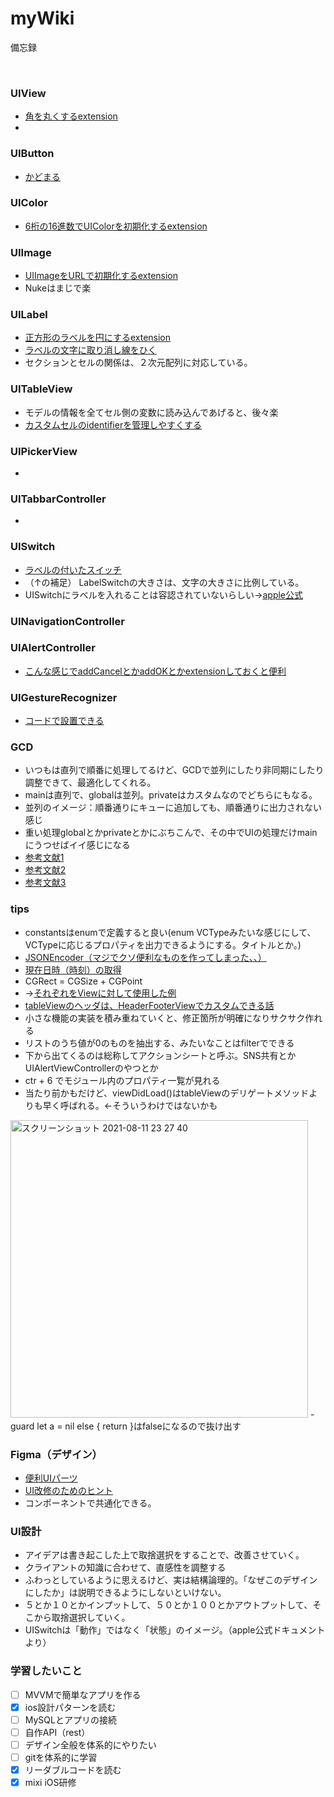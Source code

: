 # myWiki
備忘録

<br>

### UIView
- [角を丸くするextension](https://github.com/miyakooti/myWiki/wiki/%E8%A7%92%E3%82%92%E4%B8%B8%E3%81%8F%E3%81%99%E3%82%8B)
- 
### UIButton
- [かどまる](https://github.com/miyakooti/myWiki/wiki/%E8%A7%92%E4%B8%B8)

### UIColor
- [6桁の16進数でUIColorを初期化するextension](https://github.com/miyakooti/myWiki/wiki/6%E6%A1%81%E3%81%AE16%E9%80%B2%E6%95%B0%E3%81%A7UIColor%E3%82%92%E5%88%9D%E6%9C%9F%E5%8C%96%E3%81%99%E3%82%8B)


### UIImage
- [UIImageをURLで初期化するextension](https://github.com/miyakooti/myWiki/wiki/UIImage%E3%82%92URL%E3%81%8B%E3%82%89%E7%94%9F%E6%88%90)
- Nukeはまじで楽



### UILabel
- [正方形のラベルを円にするextension](https://github.com/miyakooti/myWiki/wiki/%E6%AD%A3%E6%96%B9%E5%BD%A2%E3%81%AE%E3%83%A9%E3%83%99%E3%83%AB%E3%82%92%E5%86%86%E3%81%AB%E3%81%99%E3%82%8B)
- [ラベルの文字に取り消し線をひく](https://github.com/miyakooti/myWiki/wiki/%E6%96%87%E5%AD%97%E3%81%AB%E5%8F%96%E3%82%8A%E6%B6%88%E3%81%97%E7%B7%9A%E3%82%92%E3%81%A4%E3%81%91%E3%82%8B)
- セクションとセルの関係は、２次元配列に対応している。


### UITableView
- モデルの情報を全てセル側の変数に読み込んであげると、後々楽
- [カスタムセルのidentifierを管理しやすくする](https://qiita.com/miyakooti/items/c06d18e3685a8faa68ce)

### UIPickerView
- 

### UITabbarController
- 

### UISwitch
- [ラベルの付いたスイッチ](https://github.com/Cookiezby/LabelSwitch)
- （↑の補足） LabelSwitchの大きさは、文字の大きさに比例している。
- UISwitchにラベルを入れることは容認されていないらしい→[apple公式](https://developer.apple.com/design/human-interface-guidelines/ios/controls/switches/)


### UINavigationController

### UIAlertController
- [こんな感じでaddCancelとかaddOKとかextensionしておくと便利]()

### UIGestureRecognizer
- [コードで設置できる](https://i-app-tec.com/ios/uigesturerecognizer.html)

### GCD
- いつもは直列で順番に処理してるけど、GCDで並列にしたり非同期にしたり調整できて、最適化してくれる。
- mainは直列で、globalは並列。privateはカスタムなのでどちらにもなる。
- 並列のイメージ：順番通りにキューに追加しても、順番通りに出力されない感じ
- 重い処理globalとかprivateとかにぶちこんで、その中でUIの処理だけmainにうつせばイイ感じになる
- [参考文献1](https://dev.classmethod.jp/articles/gcd_swift/)
- [参考文献2](https://qiita.com/ShoichiKuraoka/items/bb2a280688d29de3ff18)
- [参考文献3](https://developer.apple.com/documentation/dispatch/dispatchqueue)

### tips
- constantsはenumで定義すると良い(enum VCTypeみたいな感じにして、VCTypeに応じるプロパティを出力できるようにする。タイトルとか。)
- [JSONEncoder（マジでクソ便利なものを作ってしまった、、）](https://github.com/miyakooti/myWiki/wiki/JSONEncoder.swift)
- [現在日時（時刻）の取得](https://github.com/miyakooti/myWiki/wiki/%E7%8F%BE%E5%9C%A8%E6%99%82%E5%88%BB%E3%81%AE%E5%8F%96%E5%BE%97%EF%BC%88NSDate%EF%BC%89)
- CGRect = CGSize + CGPoint
- →[それぞれをViewに対して使用した例](https://program-life.com/198)
- [tableViewのヘッダは、HeaderFooterViewでカスタムできる話](https://qiita.com/KikurageChan/items/e1847b54535df393d893)
- 小さな機能の実装を積み重ねていくと、修正箇所が明確になりサクサク作れる
- リストのうち値が0のものを抽出する、みたいなことはfilterでできる
- 下から出てくるのは総称してアクションシートと呼ぶ。SNS共有とかUIAlertViewControllerのやつとか
- ctr + 6 でモジュール内のプロパティ一覧が見れる
- 当たり前かもだけど、viewDidLoad()はtableViewのデリゲートメソッドよりも早く呼ばれる。←そういうわけではないかも
<img width="476" alt="スクリーンショット 2021-08-11 23 27 40" src="https://user-images.githubusercontent.com/60727025/129047499-7008ad31-c5c2-41cf-8adf-fed485bb4dfe.png">
- guard let a = nil else { return }はfalseになるので抜け出す


### Figma（デザイン）
- [便利UIパーツ](https://www.figma.com/community/file/858143367356468985)
- [UI改修のためのヒント](https://developer.apple.com/design/human-interface-guidelines/ios/controls/switches/)
- コンポーネントで共通化できる。

### UI設計
- アイデアは書き起こした上で取捨選択をすることで、改善させていく。
- クライアントの知識に合わせて、直感性を調整する
- ふわっとしているように思えるけど、実は結構論理的。「なぜこのデザインにしたか」は説明できるようにしないといけない。
- ５とか１０とかインプットして、５０とか１００とかアウトプットして、そこから取捨選択していく。
- UISwitchは「動作」ではなく「状態」のイメージ。（apple公式ドキュメントより）

### 学習したいこと
- [ ] MVVMで簡単なアプリを作る
- [x] ios設計パターンを読む
- [ ] MySQLとアプリの接続
- [ ] 自作API（rest）
- [ ] デザイン全般を体系的にやりたい
- [ ] gitを体系的に学習
- [x] リーダブルコードを読む
- [x] mixi iOS研修

